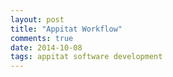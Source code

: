```yaml
---
layout: post
title: "Appitat Workflow"
comments: true
date: 2014-10-08
tags: appitat software development
---
```


